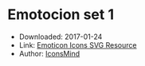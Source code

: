Emotocion set 1
===============

 - Downloaded:  2017-01-24
 - Link:        [Emoticon Icons SVG Resource](https://www.sketchappsources.com/svg-resource/1176-emoticon-icons-svg-freebie-resource.html)
 - Author:      [IconsMind](https://www.sketchappsources.com/contributor/iconsmind)
